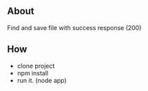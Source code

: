 ## About
Find and save file with success response (200)

## How
- clone project
- npm install
- run it. (node app)